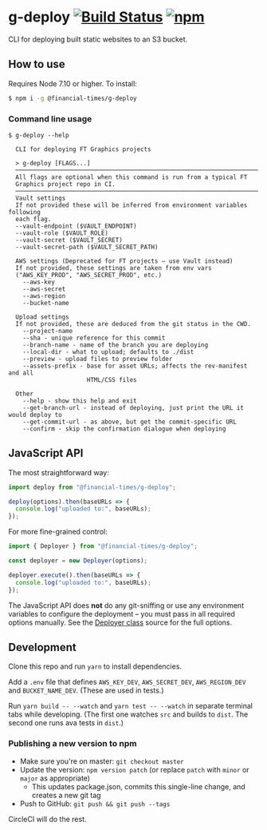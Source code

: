 # g-deploy [![Build Status][circle-image]][circle-url] [![npm](https://img.shields.io/npm/v/g-deploy.svg)](https://npmjs.com/package/g-deploy)

CLI for deploying built static websites to an S3 bucket.

## How to use

Requires Node 7.10 or higher. To install:

```bash
$ npm i -g @financial-times/g-deploy
```

### Command line usage

```
$ g-deploy --help

  CLI for deploying FT Graphics projects

  > g-deploy [FLAGS...]
  ────────────────────────────────────────────────────────────────────
  All flags are optional when this command is run from a typical FT
  Graphics project repo in CI.
  ────────────────────────────────────────────────────────────────────
  Vault settings
  If not provided these will be inferred from environment variables following
  each flag.
  --vault-endpoint ($VAULT_ENDPOINT)
  --vault-role ($VAULT_ROLE)
  --vault-secret ($VAULT_SECRET)
  --vault-secret-path ($VAULT_SECRET_PATH)

  AWS settings (Deprecated for FT projects — use Vault instead)
  If not provided, these settings are taken from env vars
  ("AWS_KEY_PROD", "AWS_SECRET_PROD", etc.)
    --aws-key
    --aws-secret
    --aws-region
    --bucket-name

  Upload settings
  If not provided, these are deduced from the git status in the CWD.
    --project-name
    --sha - unique reference for this commit
    --branch-name - name of the branch you are deploying
    --local-dir - what to upload; defaults to ./dist
    --preview - upload files to preview folder
    --assets-prefix - base for asset URLs; affects the rev-manifest and all
                      HTML/CSS files

  Other
    --help - show this help and exit
    --get-branch-url - instead of deploying, just print the URL it would deploy to
    --get-commit-url - as above, but get the commit-specific URL
    --confirm - skip the confirmation dialogue when deploying
```

## JavaScript API

The most straightforward way:

```js
import deploy from "@financial-times/g-deploy";

deploy(options).then(baseURLs => {
  console.log("uploaded to:", baseURLs);
});
```

For more fine-grained control:

```js
import { Deployer } from "@financial-times/g-deploy";

const deployer = new Deployer(options);

deployer.execute().then(baseURLs => {
  console.log("uploaded to:", baseURLs);
});
```

The JavaScript API does **not** do any git-sniffing or use any environment variables to configure the deployment – you must pass in all required options manually. See the [Deployer class](./src/Deployer.js) source for the full options.

## Development

Clone this repo and run `yarn` to install dependencies.

Add a `.env` file that defines `AWS_KEY_DEV`, `AWS_SECRET_DEV`, `AWS_REGION_DEV` and `BUCKET_NAME_DEV`. (These are used in tests.)

Run `yarn build -- --watch` and `yarn test -- --watch` in separate terminal tabs while developing. (The first one watches `src` and builds to `dist`. The second one runs ava tests in `dist`.)

### Publishing a new version to npm

- Make sure you're on master: `git checkout master`
- Update the version: `npm version patch` (or replace `patch` with `minor` or `major` as appropriate)
  - This updates package.json, commits this single-line change, and creates a new git tag
- Push to GitHub: `git push && git push --tags`

CircleCI will do the rest.

<!-- badge URLs -->

[circle-url]: https://circleci.com/gh/ft-interactive/g-deploy
[circle-image]: https://circleci.com/gh/ft-interactive/g-deploy.svg?style=svg

